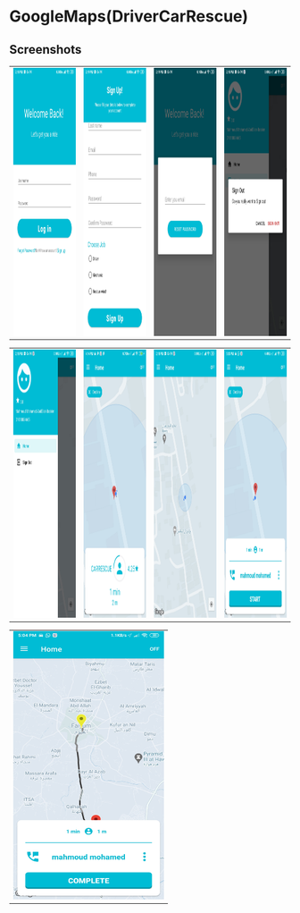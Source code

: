 # GoogleMaps(DriverCarRescue)
 ## Screenshots
   
   <table>
  <tr>
    <td><img src="app/src/main/res/screen_shots/driver1.jpg" width=270 height=480></td>
    <td><img src="app/src/main/res/screen_shots/driver2.jpg" width=270 height=480></td>
  <td><img src="app/src/main/res/screen_shots/driver3.jpg" width=270 height=480></td>
       <td><img src="app/src/main/res/screen_shots/driver4.jpg" width=270 height=480></td>
  </tr>
 </table>

<table>
  <tr>
   <td><img src="app/src/main/res/screen_shots/driver5.jpg" width=270 height=480></td>
 <td><img src="app/src/main/res/screen_shots/driver6.jpg" width=270 height=480></td>
    <td><img src="app/src/main/res/screen_shots/driver7.jpg" width=270 height=480></td>
    <td><img src="app/src/main/res/screen_shots/driver8.jpg" width=270 height=480></td>
   
  </tr>
  </table>
  <table>
  <tr>
   <td><img src="app/src/main/res/screen_shots/driver9.jpg" width=270 height=480></td>
 
    
   
  </tr>
  </table>

